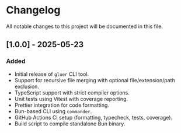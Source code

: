 # Changelog

All notable changes to this project will be documented in this file.

## [1.0.0] - 2025-05-23
### Added
- Initial release of `gluer` CLI tool.
- Support for recursive file merging with optional file/extension/path exclusion.
- TypeScript support with strict compiler options.
- Unit tests using Vitest with coverage reporting.
- Prettier integration for code formatting.
- Bun-based CLI using `commander`.
- GitHub Actions CI setup (formatting, typecheck, tests, coverage).
- Build script to compile standalone Bun binary.
